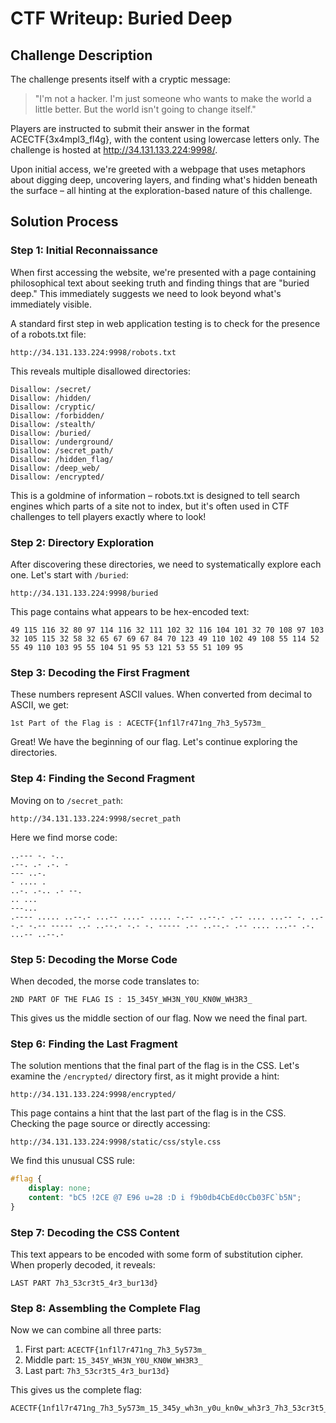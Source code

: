 # CTF Writeup: Buried Deep

## Challenge Description
The challenge presents itself with a cryptic message:

> "I'm not a hacker. I'm just someone who wants to make the world a little better. But the world isn't going to change itself."

Players are instructed to submit their answer in the format ACECTF{3x4mpl3_fl4g}, with the content using lowercase letters only. The challenge is hosted at http://34.131.133.224:9998/.

Upon initial access, we're greeted with a webpage that uses metaphors about digging deep, uncovering layers, and finding what's hidden beneath the surface – all hinting at the exploration-based nature of this challenge.

## Solution Process

### Step 1: Initial Reconnaissance
When first accessing the website, we're presented with a page containing philosophical text about seeking truth and finding things that are "buried deep." This immediately suggests we need to look beyond what's immediately visible.

A standard first step in web application testing is to check for the presence of a robots.txt file:

```
http://34.131.133.224:9998/robots.txt
```

This reveals multiple disallowed directories:

```
Disallow: /secret/
Disallow: /hidden/
Disallow: /cryptic/
Disallow: /forbidden/
Disallow: /stealth/
Disallow: /buried/
Disallow: /underground/
Disallow: /secret_path/
Disallow: /hidden_flag/
Disallow: /deep_web/
Disallow: /encrypted/
```

This is a goldmine of information – robots.txt is designed to tell search engines which parts of a site not to index, but it's often used in CTF challenges to tell players exactly where to look!

### Step 2: Directory Exploration
After discovering these directories, we need to systematically explore each one. Let's start with `/buried`:

```
http://34.131.133.224:9998/buried
```

This page contains what appears to be hex-encoded text:
```
49 115 116 32 80 97 114 116 32 111 102 32 116 104 101 32 70 108 97 103 32 105 115 32 58 32 65 67 69 67 84 70 123 49 110 102 49 108 55 114 52 55 49 110 103 95 55 104 51 95 53 121 53 55 51 109 95
```

### Step 3: Decoding the First Fragment
These numbers represent ASCII values. When converted from decimal to ASCII, we get:
```
1st Part of the Flag is : ACECTF{1nf1l7r471ng_7h3_5y573m_
```

Great! We have the beginning of our flag. Let's continue exploring the directories.

### Step 4: Finding the Second Fragment
Moving on to `/secret_path`:

```
http://34.131.133.224:9998/secret_path
```

Here we find morse code:
```
..--- -. -..
.--. .- .-. -
--- ..-.
- .... .
..-. .-.. .- --.
.. ...
---...
.---- ..... ..--.- ...-- ....- ..... -.-- ..--.- .-- .... ...-- -. ..--.- -.-- ----- ..- ..--.- -.- -. ----- .-- ..--.- .-- .... ...-- .-. ...-- ..--.-
```

### Step 5: Decoding the Morse Code
When decoded, the morse code translates to:
```
2ND PART OF THE FLAG IS : 15_345Y_WH3N_Y0U_KN0W_WH3R3_
```

This gives us the middle section of our flag. Now we need the final part.

### Step 6: Finding the Last Fragment
The solution mentions that the final part of the flag is in the CSS. Let's examine the `/encrypted/` directory first, as it might provide a hint:

```
http://34.131.133.224:9998/encrypted/
```

This page contains a hint that the last part of the flag is in the CSS. Checking the page source or directly accessing:

```
http://34.131.133.224:9998/static/css/style.css
```

We find this unusual CSS rule:
```css
#flag {
    display: none;
    content: "bC5 !2CE @7 E96 u=28 :D i f9b0db4CbEd0cCb03FC`b5N"; 
}
```

### Step 7: Decoding the CSS Content
This text appears to be encoded with some form of substitution cipher. When properly decoded, it reveals:
```
LAST PART 7h3_53cr3t5_4r3_bur13d}
```

### Step 8: Assembling the Complete Flag
Now we can combine all three parts:

1. First part: `ACECTF{1nf1l7r471ng_7h3_5y573m_`
2. Middle part: `15_345Y_WH3N_Y0U_KN0W_WH3R3_`
3. Last part: `7h3_53cr3t5_4r3_bur13d}`

This gives us the complete flag:
```
ACECTF{1nf1l7r471ng_7h3_5y573m_15_345y_wh3n_y0u_kn0w_wh3r3_7h3_53cr3t5_4r3_bur13d}
```
